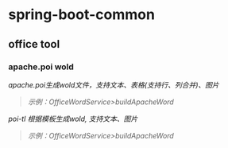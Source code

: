 # spring-boot-common

## office tool

### apache.poi wold

_apache.poi生成wold文件，支持文本、表格(支持行、列合并)、图片_
> _示例：OfficeWordService>buildApacheWord_

_poi-tl 根据模板生成wold, 支持文本、图片_
> _示例：OfficeWordService>buildApacheWord_
